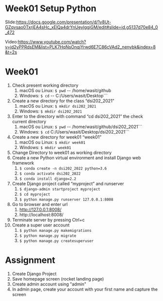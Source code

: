 # Week01 Setup Python

Slide:https://docs.google.com/presentation/d/1y8Ut-GZqvsao0TxrjEA4sHc_xElQa4drYnUeylggiGM/edit#slide=id.g5137d70e84_0_472

Video:https://www.youtube.com/watch?v=jd2yPPRdsEM&list=PLK7HqNsOnqjYrwd6E7C86cVAd2_nenybk&index=8&t=2s 


# Week01

1. Check present working directory
    1. macOS ou Linux: ```$ pwd``` -- /home/wasit/github
    2. Windows: ```$ cd``` -- C:/Users/wasit/Desktop```
2. Create a new directory for the class “dsi202_2021”
    1. macOS ou Linux: ```$ mkdir dsi202_2021```
    2. Windows: ```$ mkdir dsi202_2021```
3. Enter to the directory with command “cd dsi202_2021” the check current directory
    1. macOS ou Linux: ```$ pwd``` -- /home/wasit/github/dsi202_2021```
    2. Windows: ```$ cd``` C:/Users/wasit/Desktop/dsi202_2021```
4. Create a new directory for week01 “week01”
    1. macOS ou Linux: ```$ mkdir week01```
    2. Windows: ```$ mkdir week01```
5. Change Directory to week01 as working directory
6. Create a new Python virtual environment and install Django web framework
    1. ```$ conda create -n dsi202_2022 python=3.6```
    2. ```$ conda activate dsi202_2022```
    3. ```$ conda install django=2.2```
7. Create Django project called “myproject” and runserver
    1. ```$ django-admin startproject myproject```
    2. ```$ cd myproject```
    3. ```$ python manage.py runserver 127.0.0.1:8008```
8. Go to browser and enter url
    1. http://127.0.0.1:8008/
    2. http://localhost:8008/
9. Terminate server by pressing Ctrl+c
10. Create a super user account
    1. ```$ python manage.py makemigrations```
    2. ```$ python manage.py migrate```
    3. ```$ python manage.py createsuperuser```


# Assignment
1. Create Django Project
2. Save homepage screen (rocket landing page)
3. Create admin account using "admin"
4. In admin page, create your account with your first name and capture the screen
